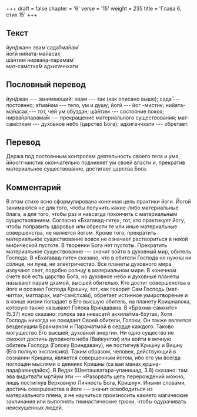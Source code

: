 +++
draft = false
chapter = '6'
verse = '15'
weight = 235
title = 'Глава 6, стих 15'
+++
## Текст

йун̃джанн эвам̇ сада̄тма̄нам̇  
йогӣ нийата-ма̄насах̣  
ш́а̄нтим̇ нирва̄н̣а-парама̄м̇  
мат-сам̇стха̄м адхигаччхати

## Пословный перевод

йун̃джан --- занимающий; эвам --- так (как описано выше); сада̄ ---
постоянно; а̄тма̄нам --- тело, ум и душу; йогӣ --- йог -мистик;
нийата-ма̄насах̣ --- тот, чей ум обуздан; ш́а̄нтим --- состояние покоя;
нирва̄н̣апарама̄м --- прекращение материального существования; мат-сам̇стха̄м
--- духовное небо (царство Бога); адхигаччхати --- обретает.

## Перевод

Держа под постоянным контролем деятельность своего тела и ума,
ййоогг-мистик окончательно подчиняет ум своей власти и, прекратив
материальное существование, достигает царства Бога.

## Комментарий

В этом стихе ясно сформулирована конечная цель практики йоги. Йогой
занимаются не для того, чтобы получить какие-либо материальные блага, а
для того, чтобы раз и навсегда покончить с материальным существованием.
Согласно «Бхагавад-гите», тот, кто практикует йогу, чтобы поправить
здоровье или обрести те или иные материальные совершенства, не является
йогом. Кроме того, прекратить материальное существование вовсе не
означает раствориться в некой мифической пустоте. В творении Бога нет
пустоты. Прекратить материальное существование --- значит войти в
духовный мир, обитель Господа. В «Бхагавад-гите» сказано, что в обители
Господа не нужны ни солнце, ни луна, ни электричество. Все планеты
духовного мира излучают свет, подобно солнцу в материальном мире. В
конечном счете всё есть царство Бога, но духовное небо и духовные
планеты называют парам дхамой, высшей обителью. Кто достиг совершенства
в йоге и осознал Господа Кришну, тот, как говорит Сам Господь
(мат-читтах̣, матпарах̣, мат-сам̇стха̄м), обретает истинное умиротворение и
в конце жизни попадает в Его высшую обитель, на планету Кришналока,
которую также называют Голока Вриндавана. В «Брахма-самхите» (5.37) ясно
сказано: голока эва нивасатй акхила̄тма-бхӯтах̣. Хотя Господь никогда не
покидает Своей обители, Голоки, Он также является вездесущим Брахманом и
Параматмой в сердце каждого. Таково могущество Его высшей, духовной
энергии. Ни одно существо не сможет достичь духовного неба (Вайкунтхи)
или войти в вечную обитель Господа (Голоку Вриндавану), не постигнув
Кришну и Вишну (Его полную экспансию). Таким образом, человек,
действующий в сознании Кришны, является совершенным йогом, ибо его ум
всегда поглощен мыслями о деяниях Кришны (са ваи манах̣
кр̣шн̣а-пада̄равиндайох̣). В Ведах (Шветашватара-упанишад, 3.8) сказано: там
эва видитва̄ти мр̣тйум эти --- «Разорвать цепь перерождений можно, лишь
постигнув Верховную Личность Бога, Кришну». Иными словами, достичь
совершенства в йоге --- значит освободиться из материального плена, а не
научиться произносить какието магические заклинания или выполнять
гимнастические трюки, чтобы одурачивать неискушенных людей.
